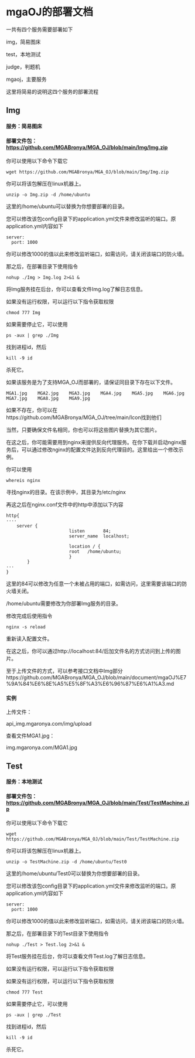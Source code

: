 # mgaOJ的部署文档

一共有四个服务需要部署如下

img，简易图床

test，本地测试

judge，判题机

mgaoj，主要服务

这里将简易的说明这四个服务的部署流程

## Img

#### 服务：简易图床

#### 部署文件包：https://github.com/MGABronya/MGA_OJ/blob/main/Img/Img.zip

你可以使用以下命令下载它

````
wget https://github.com/MGABronya/MGA_OJ/blob/main/Img/Img.zip
````

你可以将该包解压在linux机器上。

````
unzip -o Img.zip -d /home/ubuntu
````

这里的/home/ubuntu可以替换为你想要部署的目录。

您可以修改该包config目录下的application.yml文件来修改监听的端口。原application.yml内容如下

````
server:
  port: 1000
````

你可以修改1000的值以此来修改监听端口，如需访问，请关闭该端口的防火墙。

那之后，在部署目录下使用指令

````
nohup ./Img > Img.log 2>&1 &
````

将Img服务挂在后台，你可以查看文件Img.log了解日志信息。

如果没有运行权限，可以运行以下指令获取权限

````
chmod 777 Img
````

如果需要停止它，可以使用

````
ps -aux | grep ./Img
````

找到进程id，然后

````
kill -9 id
````

杀死它。

如果该服务是为了支持MGA_OJ而部署的，请保证同目录下存在以下文件。

````
MGA1.jpg	MGA2.jpg	MGA3.jpg	MGA4.jpg	MGA5.jpg	MGA6.jpg	MGA7.jpg	MGA8.jpg	MGA9.jpg
````

如果不存在，你可以在https://github.com/MGABronya/MGA_OJ/tree/main/Icon找到他们

当然，只要确保文件名相同，你也可以将这些图片替换为其它图片。

在这之后，你可能需要用到nginx来提供反向代理服务。在你下载并启动nginx服务后，可以通过修改nginx的配置文件达到反向代理目的。这里给出一个修改示例。

你可以使用

````
whereis nginx
````

寻找nginx的目录。在该示例中，其目录为/etc/nginx

再这之后在nginx.conf文件中的http中添加以下内容

````
http{
····
	server {
                        listen       84;
                        server_name  localhost;

                        location / {
                        root   /home/ubuntu;
                        }
        }
···
}
````

这里的84可以修改为任意一个未被占用的端口，如需访问，这里需要该端口的防火墙关闭。

/home/ubuntu需要修改为你部署Img服务的目录。

修改完成后使用指令

````
nginx -s reload
````

重新读入配置文件。

在这之后，你可以通过http://localhost:84/后加文件名的方式访问到上传的图片。

至于上传文件的方式，可以参考接口文档中Img部分https://github.com/MGABronya/MGA_OJ/blob/main/document/mgaOJ%E7%9A%84%E6%8E%A5%E5%8F%A3%E6%96%87%E6%A1%A3.md

#### 实例

上传文件：

api_img.mgaronya.com/img/upload

查看文件MGA1.jpg：

img.mgaronya.com/MGA1.jpg

## Test

#### 服务：本地测试

#### 部署文件包：https://github.com/MGABronya/MGA_OJ/blob/main/Test/TestMachine.zip

你可以使用以下命令下载它

````
wget https://github.com/MGABronya/MGA_OJ/blob/main/Test/TestMachine.zip
````

你可以将该包解压在linux机器上。

````
unzip -o TestMachine.zip -d /home/ubuntu/Test0
````

这里的/home/ubuntu/Test0可以替换为你想要部署的目录。

您可以修改该包config目录下的application.yml文件来修改监听的端口。原application.yml内容如下

````
server:
  port: 1000
````

你可以修改1000的值以此来修改监听端口，如需访问，请关闭该端口的防火墙。

那之后，在部署目录下的Test目录下使用指令

````
nohup ./Test > Test.log 2>&1 &
````

将Test服务挂在后台，你可以查看文件Test.log了解日志信息。

如果没有运行权限，可以运行以下指令获取权限

如果没有运行权限，可以运行以下指令获取权限

````
chmod 777 Test
````

如果需要停止它，可以使用

````
ps -aux | grep ./Test
````

找到进程id，然后

````
kill -9 id
````

杀死它。